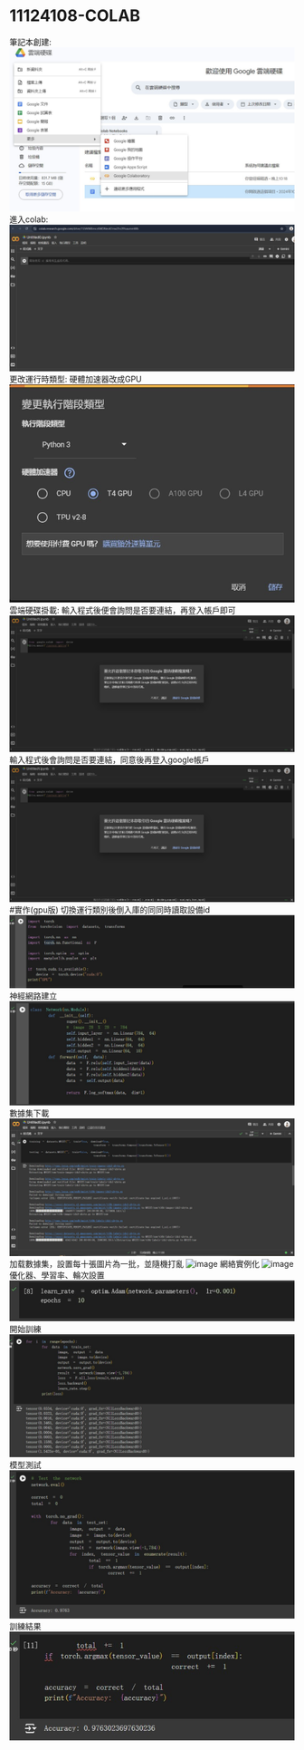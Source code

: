 # 11124108-COLAB
筆記本創建:
![image](https://github.com/a0986990059/11124108-COLAB/blob/main/p0.1.jpg)
進入colab:
![image](https://github.com/a0986990059/11124108-COLAB/blob/main/P0.2.jpg)
更改運行時類型:
硬體加速器改成GPU
![image](https://github.com/a0986990059/11124108-COLAB/blob/main/P03.jpg)
雲端硬碟掛載:
輸入程式後便會詢問是否要連結，再登入帳戶即可
![image](https://github.com/a0986990059/11124108-COLAB/blob/main/P06.jpg)
輸入程式後會詢問是否要連結，同意後再登入google帳戶
![image](https://github.com/a0986990059/11124108-COLAB/blob/main/P06.jpg)
#實作(gpu版)
切換運行類別後倒入庫的同同時讀取設備id
![image](https://github.com/a0986990059/11124108-COLAB/blob/main/P04.jpg)
神經網路建立
![image](https://github.com/a0986990059/11124108-COLAB/blob/main/P05.jpg)
數據集下載
![image](https://github.com/a0986990059/11124108-COLAB/blob/main/P07.jpg)
加载數據集，設置每十張圖片為一批，並隨機打亂
![image](https://github.com/a0986990059/11124108-COLAB/blob/main/P08.jpg00)
網絡實例化
![image](https://github.com/a0986990059/11124108-COLAB/blob/main/P09.jpg0)
優化器、學習率、輪次設置
![image](https://github.com/a0986990059/11124108-COLAB/blob/main/p10.jpg)
開始訓練
![image](https://github.com/a0986990059/11124108-COLAB/blob/main/p11.jpg)
模型測試
![image](https://github.com/a0986990059/11124108-COLAB/blob/main/p12.jpg)
訓練結果
![image](https://github.com/a0986990059/11124108-COLAB/blob/main/p13.jpg)
